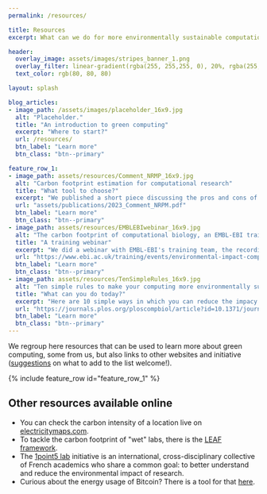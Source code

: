 ```yaml
---
permalink: /resources/

title: Resources
excerpt: What can we do for more environmentally sustainable computational science?

header:
  overlay_image: assets/images/stripes_banner_1.png
  overlay_filter: linear-gradient(rgba(255, 255,255, 0), 20%, rgba(255, 255, 255, 1))
  text_color: rgb(80, 80, 80)

layout: splash

blog_articles:
- image_path: /assets/images/placeholder_16x9.jpg
  alt: "Placeholder."
  title: "An introduction to green computing"
  excerpt: "Where to start?"
  url: /resources/
  btn_label: "Learn more"
  btn_class: "btn--primary"

feature_row_1:
- image_path: assets/resources/Comment_NRMP_16x9.jpg
  alt: "Carbon footprint estimation for computational research"
  title: "What tool to choose?"
  excerpt: "We published a short piece discussing the pros and cons of the different options."
  url: "assets/publications/2023_Comment_NRPM.pdf"
  btn_label: "Learn more"
  btn_class: "btn--primary"
- image_path: assets/resources/EMBLEBIwebinar_16x9.jpg
  alt: "The carbon footprint of computational biology, an EMBL-EBI training webinar."
  title: "A training webinar"
  excerpt: "We did a webinar with EMBL-EBI's training team, the recording is available with the slides!"
  url: "https://www.ebi.ac.uk/training/events/environmental-impact-computational-biology/"
  btn_label: "Learn more"
  btn_class: "btn--primary"
- image_path: assets/resources/TenSimpleRules_16x9.jpg
  alt: "Ten simple rules to make your computing more environmentally sustainable"
  title: "What can you do today?"
  excerpt: "Here are 10 simple ways in which you can reduce the impacy of your work."
  url: "https://journals.plos.org/ploscompbiol/article?id=10.1371/journal.pcbi.1009324#sec001"
  btn_label: "Learn more"
  btn_class: "btn--primary"
---
```


We regroup here resources that can be used to learn more about green computing, some from us, but also links to other websites and initiative ([suggestions](https://github.com/GreenAlgorithms/GreenAlgorithms.github.io/issues) on what to add to the list welcome!).

<!-- :hourglass: &nbsp; More coming soon &nbsp; :hourglass:
{: .notice--warning} -->

{% include feature_row id="feature_row_1" %}

<!-- # Tutorials

{% include feature_row id="blog_articles" type="left"  %} -->

## Other resources available online

- You can check the carbon intensity of a location live on [electricitymaps.com](https://app.electricitymaps.com/map).
- To tackle the carbon footprint of "wet" labs, there is the [LEAF framework](https://www.ucl.ac.uk/sustainable/leaf/take-part-leaf).
- The [1point5 lab](https://labos1point5.org/) initiative is an international, cross-disciplinary collective of French academics who share a common goal: to better understand and reduce the environmental impact of research.
- Curious about the energy usage of Bitcoin? There is a tool for that [here](https://ccaf.io/cbeci/index).
